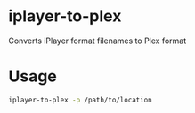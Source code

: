 # iplayer-to-plex

Converts iPlayer format filenames to Plex format
 
 
# Usage

```bash
iplayer-to-plex -p /path/to/location
```